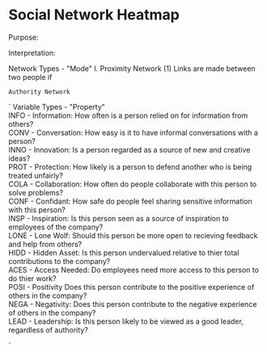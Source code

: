 # Social Network Heatmap


Purpose:



Interpretation:
	



Network Types - "Mode"
    I. Proximity Network
    	(1) Links are made between two people if 

    	
	Authority Network
	
	
`
Variable Types - "Property"  
	INFO - Information:
		How often is a person relied on for information from others?  
	CONV - Conversation:
		How easy is it to have informal conversations with a person?  
	INNO - Innovation:
		Is a person regarded as a source of new and creative ideas?  
	PROT - Protection:
		How likely is a person to defend another who is being treated unfairly?  
	COLA - Collaboration:
		How often do people collaborate with this person to solve problems?  
	CONF - Confidant:
		How safe do people feel sharing sensitive information with this person?  
	INSP - Inspiration:
		Is this person seen as a source of inspiration to employees of the company?  
	LONE - Lone Wolf:
		Should this person be more open to recieving feedback and help from others?  
	HIDD - Hidden Asset:
		Is this person undervalued relative to thier total contributions to the company?  
	ACES - Access Needed:
		Do employees need more access to this person to do thier work?  
	POSI - Positivity
		Does this person contribute to the positive experience of others in the company?  
	NEGA - Negativity:
		Does this person contribute to the negative experience of others in the company?  
	LEAD - Leadership:
		Is this person likely to be viewed as a good leader, regardless of authority?  

`








